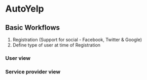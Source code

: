 # AutoYelp

## Basic Workflows
1. Registration (Support for social - Facebook, Twitter & Google)
2. Define type of user at time of Registration

### User view

### Service provider view
